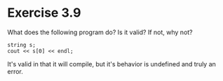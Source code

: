 Exercise 3.9
============

What does the following program do? Is it valid? If not, why not?

    string s;
    cout << s[0] << endl;

It's valid in that it will compile, but it's behavior is undefined and truly an error.

